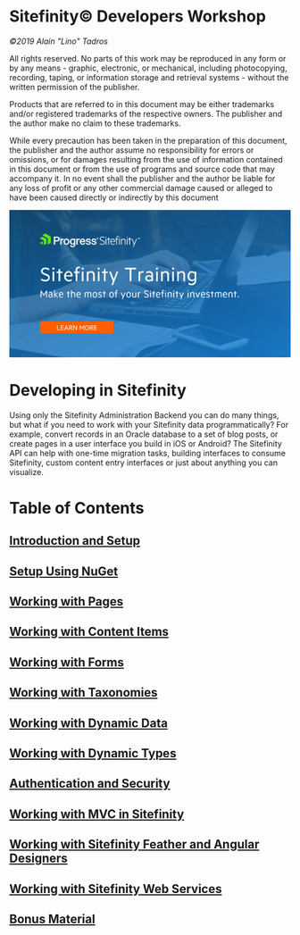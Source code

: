 Sitefinity© Developers Workshop
=============================

*©2019 Alain "Lino" Tadros*

All rights reserved. No parts of this work may be reproduced in any form
or by any means - graphic, electronic, or mechanical, including
photocopying, recording, taping, or information storage and retrieval
systems - without the written permission of the publisher.

Products that are referred to in this document may be either trademarks
and/or registered trademarks of the respective owners. The publisher and
the author make no claim to these trademarks.

While every precaution has been taken in the preparation of this
document, the publisher and the author assume no responsibility for
errors or omissions, or for damages resulting from the use of
information contained in this document or from the use of programs and
source code that may accompany it. In no event shall the publisher and
the author be liable for any loss of profit or any other commercial
damage caused or alleged to have been caused directly or indirectly by
this document

![](./media/SitefinityTraining.png)

Developing in Sitefinity
========================

Using only the Sitefinity Administration Backend you can do many things,
but what if you need to work with your Sitefinity data programmatically?
For example, convert records in an Oracle database to a set of blog
posts, or create pages in a user interface you build in iOS or Android? The Sitefinity API can help with one-time migration tasks,
building interfaces to consume Sitefinity, custom content entry
interfaces or just about anything you can visualize.

Table of Contents
=================

[Introduction and Setup](./Introduction/readme.md)
--------------------------------------------
[Setup Using NuGet](./SetupNuget/readme.md)
------------------------------------------
[Working with Pages](./Working%20with%20Pages/readme.md)
-------------------------------------------------------
[Working with Content Items](./Working%20with%20Content/readme.md)
--------------------------------------------
[Working with Forms](./Working%20with%20Forms/readme.md)
--------------------------------------------
[Working with Taxonomies](./Taxonomy/readme.md)
--------------------------------------------
[Working with Dynamic Data](./Dynamic%20Data/readme.md)
--------------------------------------------
[Working with Dynamic Types](./Dynamic%20Types/readme.md)
--------------------------------------------
[Authentication and Security](./Authentication%20and%20Security/readme.md)
--------------------------------------------
[Working with MVC in Sitefinity](./MVC%20in%20Sitefinity/readme.md)
--------------------------------------------
[Working with Sitefinity Feather and Angular Designers](./Feather/readme.md)
--------------------------------------------
[Working with Sitefinity Web Services](./Web%20Services/readme.md)
-----------------------------------------------------------------
[Bonus Material](./Bonus%20Material/readme.md)
-----------------------------------------------


